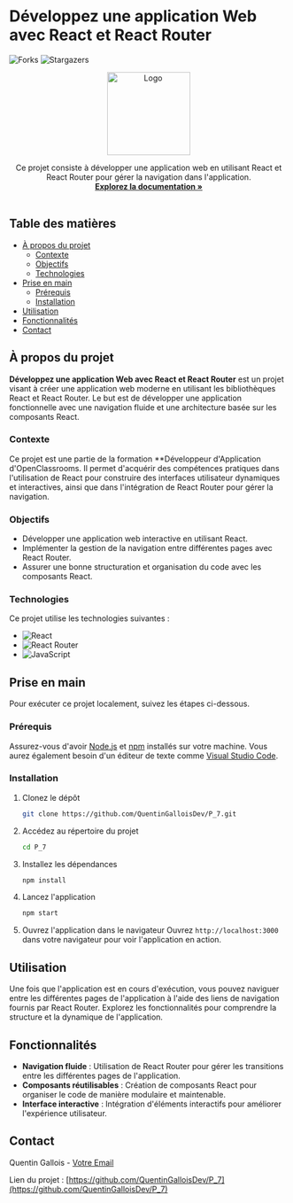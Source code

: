 # Développez une application Web avec React et React Router

![Forks](https://img.shields.io/github/forks/QuentinGalloisDev/P_7?style=for-the-badge)
![Stargazers](https://img.shields.io/github/stars/QuentinGalloisDev/P_7?style=for-the-badge)

<p align="center">
  <a href="https://github.com/QuentinGalloisDev/P_7">
    <img src="https://via.placeholder.com/150" alt="Logo" width="150" height="150">
  </a> 
</p>

<p align="center">
  Ce projet consiste à développer une application web en utilisant React et React Router pour gérer la navigation dans l'application.
  <br />
  <a href="https://github.com/QuentinGalloisDev/projet_11"><strong>Explorez la documentation »</strong></a>
  <br />
  <br />

## Table des matières

* [À propos du projet](#à-propos-du-projet)
  * [Contexte](#contexte)
  * [Objectifs](#objectifs)
  * [Technologies](#technologies)
* [Prise en main](#prise-en-main)
  * [Prérequis](#prérequis)
  * [Installation](#installation)
* [Utilisation](#utilisation)
* [Fonctionnalités](#fonctionnalités)
* [Contact](#contact)

## À propos du projet

**Développez une application Web avec React et React Router** est un projet visant à créer une application web moderne en utilisant les bibliothèques React et React Router. Le but est de développer une application fonctionnelle avec une navigation fluide et une architecture basée sur les composants React.

### Contexte

Ce projet est une partie de la formation **Développeur d'Application d'OpenClassrooms. Il permet d'acquérir des compétences pratiques dans l'utilisation de React pour construire des interfaces utilisateur dynamiques et interactives, ainsi que dans l'intégration de React Router pour gérer la navigation.

### Objectifs

- Développer une application web interactive en utilisant React.
- Implémenter la gestion de la navigation entre différentes pages avec React Router.
- Assurer une bonne structuration et organisation du code avec les composants React.

### Technologies

Ce projet utilise les technologies suivantes :

* ![React](https://img.shields.io/badge/React-v18.0-blue)
* ![React Router](https://img.shields.io/badge/React%20Router-v6.0-yellow)
* ![JavaScript](https://img.shields.io/badge/JavaScript-ES6+-yellow)

## Prise en main

Pour exécuter ce projet localement, suivez les étapes ci-dessous.

### Prérequis

Assurez-vous d'avoir [Node.js](https://nodejs.org/) et [npm](https://www.npmjs.com/) installés sur votre machine. Vous aurez également besoin d'un éditeur de texte comme [Visual Studio Code](https://code.visualstudio.com/).

### Installation

1. Clonez le dépôt

   ```sh
   git clone https://github.com/QuentinGalloisDev/P_7.git
    ```
2. Accédez au répertoire du projet

   ```sh
   cd P_7
   ```
3. Installez les dépendances

   ```sh
   npm install
   ```
4. Lancez l'application

   ```sh
   npm start
   ```
5. Ouvrez l'application dans le navigateur
   Ouvrez `http://localhost:3000` dans votre navigateur pour voir l'application en action.


## Utilisation

Une fois que l'application est en cours d'exécution, vous pouvez naviguer entre les différentes pages de l'application à l'aide des liens de navigation fournis par React Router. Explorez les fonctionnalités pour comprendre la structure et la dynamique de l'application.

## Fonctionnalités

- **Navigation fluide** : Utilisation de React Router pour gérer les transitions entre les différentes pages de l'application.
- **Composants réutilisables** : Création de composants React pour organiser le code de manière modulaire et maintenable.
- **Interface interactive** : Intégration d'éléments interactifs pour améliorer l'expérience utilisateur.

## Contact

Quentin Gallois - [Votre Email](mailto:votreemail@example.com)

Lien du projet : [https://github.com/QuentinGalloisDev/P_7](https://github.com/QuentinGalloisDev/P_7)


